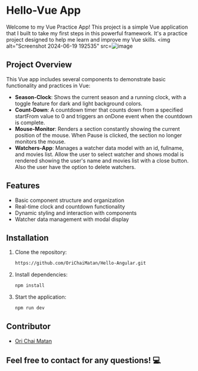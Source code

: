 # Hello-Vue App
Welcome to my Vue Practice App! This project is a simple Vue application that I built to take my first steps in this powerful framework. It's a practice project designed to help me learn and improve my Vue skills.
<img alt="Screenshot 2024-06-19 192535" src=![image](https://github.com/user-attachments/assets/019795df-f4ba-47d7-a943-0718c2839970)
>
## Project Overview
This Vue app includes several components to demonstrate basic functionality and practices in Vue:
- **Season-Clock**: Shows the current season and a running clock, with a toggle feature for dark and light background colors.
- **Count-Down**: A countdown timer that counts down from a specified startFrom value to 0 and triggers an onDone event when the countdown is complete.
- **Mouse-Monitor**: Renders a section constantly showing the current position of the mouse. When Pause is clicked, the section no longer monitors the mouse.
- **Watchers-App**: Manages a watcher data model with an id, fullname, and movies list. Allow the user to select watcher and shows modal is rendered showing the user's name and movies list with a close button. Also the user have the option to delete watchers.
## Features
- Basic component structure and organization
- Real-time clock and countdown functionality
- Dynamic styling and interaction with components
- Watcher data management with modal display
## Installation
1. Clone the repository:
   ```bash
   https://github.com/OriChaiMatan/Hello-Angular.git

2. Install dependencies:
   ```bash
   npm install

3. Start the application:
   ```bash
   npm run dev
## Contributor
  - ⁠[Ori Chai Matan](https://github.com/OriChaiMatan)
## Feel free to contact for any questions! 💻
